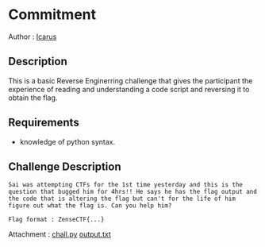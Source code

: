# Commitment

Author : [Icarus](https://github.com/Icarus131)

## Description

This is a basic Reverse Enginerring challenge that gives the participant the experience of reading and understanding a code script and reversing it to obtain the flag.

## Requirements

- knowledge of python syntax.

## Challenge Description

```
Sai was attempting CTFs for the 1st time yesterday and this is the question that bugged him for 4hrs!! He says he has the flag output and the code that is altering the flag but can't for the life of him figure out what the flag is. Can you help him?

Flag format : ZenseCTF{...}
```

Attachment : 
[chall.py](https://github.com/Nilsiloid/Zense-MiniCTF/blob/main/Rev/Flag%20Extraction%3F%3F/chall.py)
[output.txt](https://github.com/Nilsiloid/Zense-MiniCTF/blob/main/Rev/Flag%20Extraction%3F%3F/output.txt)